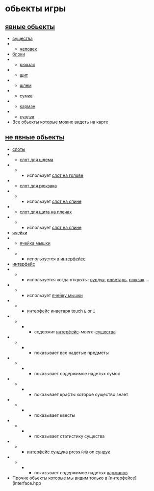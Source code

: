# обьекты игры
## [явные обьекты](tangible.hpp)
- [существа](essence.hpp)
- - [человек](man.hpp)
- [блоки](block.hpp)
- - [рюкзак](backpuck.hpp)
- - [щит](shield.hpp)
- - [шлем](helmet.hpp)
- - [сумка](backpuck.hpp)
- - [карман](pocket.hpp)
- - [сундук](chest.hpp)
- Все обьекты которые можно видеть на карте 
## [не явные обьекты](not__tangible.hpp)
- [слоты](slot.hpp)
- - [слот для шлема](slot__for__helmet.hpp)
- - - использует [слот на голове](slot__for__my__head.hpp)
- - [слот для рюкзака](slot__for__backpuck.hpp)
- - - использует [слот на спине](slot__for__my__back.hpp)
- - [слот для щита на плечах](slot__for__back__shield.hpp)
- - - использует [слот на спине](slot__for__my__back.hpp)
- [ячейки](cell.hpp)
- - [ячейка мышки](cell.hpp)
- - - используется в [интерфейсе](interface.hpp)
- [интерфейс](interface.hpp)
- - - используется когда открыты: [сундук](chest.hpp), [инветарь](inventory.hpp), [рюкзак](backpuck.hpp) ...
- - - использует [ячейку мышки](cell.hpp)
- - - [интерфейс инветаря](inventory__essence.hpp) touch `E` or `I` 
- - - - содержит [интерфейс](interface__essence.hpp)_-моего-_[существа](interface__essence.hpp)
- - - - показывает все надетые предметы
- - - - показывает содержимое надетых сумок
- - - - показывает крафты которое существо знает
- - - - показывает квесты
- - - - показывает статистику существа
- - - [интерфейс сундука](chest__essence.hpp) press `RMB` on [сундук](chest.hpp)
- - - - показывает содержимое надетых [карманов](pocket.hpp)
- Прочие обьекты которые мы видим только в [интерфейсе](interface.hpp

